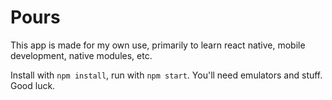 # Pours

This app is made for my own use, primarily to learn react native, mobile development, native modules, etc.

Install with `npm install`, run with `npm start`. You'll need emulators and stuff. Good luck.
